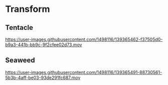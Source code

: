 # Transform

## Tentacle
https://user-images.githubusercontent.com/1498116/139365462-f37505d0-b9a3-441b-bb9c-9f2cfee02d73.mov

## Seaweed
https://user-images.githubusercontent.com/1498116/139365491-88730561-5b3b-4aff-be03-93de291fc687.mov
